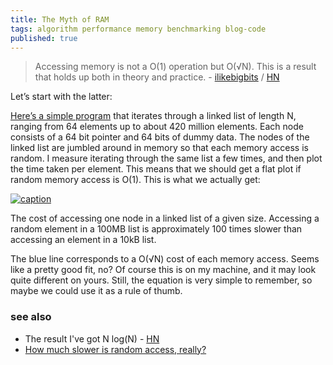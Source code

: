 ```yaml
---
title: The Myth of RAM
tags: algorithm performance memory benchmarking blog-code
published: true
---
```

> Accessing memory is not a O(1) operation but O(√N). This is a result that holds up both in theory and practice. -  [ilikebigbits](http://www.ilikebigbits.com/blog/2014/4/21/the-myth-of-ram-part-i) / [HN](https://news.ycombinator.com/item?id=12383012)


Let’s start with the latter:
 
[Here’s a simple program](https://github.com/emilk/ram_bench) that iterates through a linked list of length N, ranging from 64 elements up to about 420 million elements. Each node consists of a 64 bit pointer and 64 bits of dummy data. The nodes of the linked list are jumbled around in memory so that each memory access is random. I measure iterating through the same list a few times, and then plot the time taken per element. This means that we should get a flat plot if random memory access is O(1). This is what we actually get:

[![caption](https://static1.squarespace.com/static/5354e693e4b066e96f71ee36/t/5354ed41e4b0a5b6402475c7/1398074690302/?format=1500w)]()

The cost of accessing one node in a linked list of a given size. Accessing a random element in a 100MB list is approximately 100 times slower than accessing an element in a 10kB list.

The blue line corresponds to a O(√N) cost of each memory access. Seems like a pretty good fit, no? Of course this is on my machine, and it may look quite different on yours. Still, the equation is very simple to remember, so maybe we could use it as a rule of thumb.

### see also
- The result I've got N log(N) - [HN](https://news.ycombinator.com/item?id=12385458)
- [	How much slower is random access, really?](https://news.ycombinator.com/item?id=44356385)